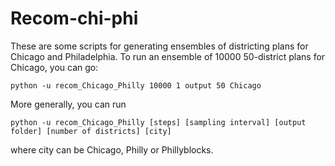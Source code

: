 # Recom-chi-phi
These are some scripts for generating ensembles of districting plans for Chicago and Philadelphia.
To run an ensemble of 10000 50-district plans for Chicago, you can go:

`python -u recom_Chicago_Philly 10000 1 output 50 Chicago`

More generally, you can run

`python -u recom_Chicago_Philly [steps] [sampling interval] [output folder] [number of districts] [city]`

where city can be Chicago, Philly or Phillyblocks.
